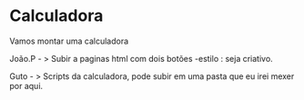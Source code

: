 # Calculadora
Vamos montar uma calculadora

João.P - > Subir a paginas html com dois botões 
-estilo : seja criativo.

Guto - > Scripts da calculadora, pode subir em uma pasta que eu irei mexer por aqui.
